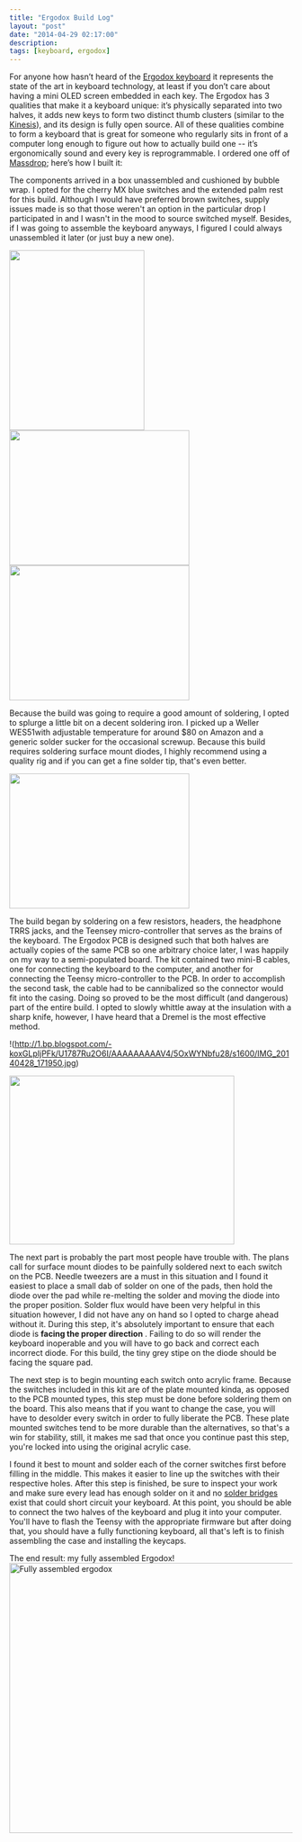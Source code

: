 ```yaml
---
title: "Ergodox Build Log"
layout: "post"
date: "2014-04-29 02:17:00"
description: 
tags: [keyboard, ergodox]
---
```



For anyone how hasn’t heard of the [Ergodox keyboard](http://ergodox.org/) it
represents the state of the art in keyboard technology, at least if you don’t
care about having a mini OLED screen embedded in each key. The Ergodox has 3
qualities that make it a keyboard unique: it’s physically separated into two
halves, it adds new keys to form two distinct thumb clusters (similar to the
[Kinesis](http://www.kinesis-ergo.com/shop/advantage-for-pc-mac/)), and its
design is fully open source. All of these qualities combine to form a keyboard
that is great for someone who regularly sits in front of a computer long enough
to figure out how to actually build one -- it’s ergonomically sound and every
key is reprogrammable. I ordered one off of
[Massdrop](https://www.massdrop.com/home); here’s how I built it:


The components arrived in a box unassembled and cushioned by bubble wrap. I
opted for the cherry MX blue switches and the extended palm rest for this
build. Although I would have preferred brown switches, supply issues made is so
that those weren't an option in the particular drop I participated in and I
wasn't in the mood to source switched myself. Besides, if I was going to
assemble the keyboard anyways, I figured I could always unassembled it later
(or just buy a new one).

<img border="0" src="http://2.bp.blogspot.com/-7gGV__dd9IY/U1782TM65lI/AAAAAAAAAVY/8IY4pPeEAOE/s1600/IMG_20140225_193902.jpg" height="320" width="240">

<img border="0" src="http://3.bp.blogspot.com/-Y3eCchocE3A/U1786Gqxj_I/AAAAAAAAAVg/VmYW5qXoAmc/s1600/IMG_20140225_194000.jpg" height="240" width="320">

<img border="0" src="http://3.bp.blogspot.com/--P0TUjesEy0/U1786czSrxI/AAAAAAAAAVo/4ELRN29VtJM/s1600/IMG_20140227_215522.jpg" height="240" width="320">

Because the build was going to require a good amount of soldering, I opted to
splurge a little bit on a decent soldering iron. I picked up a Weller WES51with
adjustable temperature for around $80 on Amazon and a generic solder sucker for
the occasional screwup. Because this build requires soldering surface mount
diodes, I highly recommend using a quality rig and if you can get a fine solder
tip, that's even better.

<img border="0" src="http://1.bp.blogspot.com/-koxGLpIjPFk/U1787Ru2O6I/AAAAAAAAAV4/5OxWYNbfu28/s1600/IMG_20140428_171950.jpg" height="240" width="320">


The build began by soldering on a few resistors, headers, the headphone TRRS
jacks, and the Teensey micro-controller that serves as the brains of the
keyboard. The Ergodox PCB is designed such that both halves are actually copies
of the same PCB so one arbitrary choice later, I was happily on my way to a
semi-populated board. The kit contained two mini-B cables, one for connecting
the keyboard to the computer, and another for connecting the Teensy
micro-controller to the PCB. In order to accomplish the second task, the cable
had to be cannibalized so the connector would fit into the casing. Doing so
proved to be the most difficult (and dangerous) part of the entire build. I
opted to slowly whittle away at the insulation with a sharp knife, however, I
have heard that a Dremel is the most effective method.

!(http://1.bp.blogspot.com/-koxGLpIjPFk/U1787Ru2O6I/AAAAAAAAAV4/5OxWYNbfu28/s1600/IMG_20140428_171950.jpg)


<img border="0" src="http://3.bp.blogspot.com/-5rSK1lHs0HY/U1786biMsUI/AAAAAAAAAVk/dllqd4LC7bc/s1600/IMG_20140301_152137.jpg" height="300" width="400">


The next part is probably the part most people have trouble with. The plans
call for surface mount diodes to be painfully soldered next to each switch on
the PCB. Needle tweezers are a must in this situation and I found it easiest to
place a small dab of solder on one of the pads, then hold the diode over the
pad while re-melting the solder and moving the diode into the proper position.
Solder flux would have been very helpful in this situation however, I did not
have any on hand so I opted to charge ahead without it. During this step, it's
absolutely important to ensure that each diode is **facing the proper
direction** . Failing to do so will render the keyboard inoperable and you will
have to go back and correct each incorrect diode. For this build, the tiny grey
stipe on the diode should be facing the square pad.


The next step is to begin mounting each switch onto acrylic frame. Because the
switches included in this kit are of the plate mounted kinda, as opposed to the
PCB mounted types, this step must be done before soldering them on the board.
This also means that if you want to change the case, you will have to desolder
every switch in order to fully liberate the PCB. These plate mounted switches
tend to be more durable than the alternatives, so that's a win for stability,
still, it makes me sad that once you continue past this step, you're locked
into using the original acrylic case.


I found it best to mount and solder each of the corner switches first before
filling in the middle. This makes it easier to line up the switches with their
respective holes. After this step is finished, be sure to inspect your work and
make sure every lead has enough solder on it and no [solder
bridges](https://learn.adafruit.com/adafruit-guide-excellent-soldering/common-problems)
exist that could short circuit your keyboard. At this point, you should be able
to connect the two halves of the keyboard and plug it into your computer.
You'll have to flash the Teensy with the appropriate firmware but after doing
that, you should have a fully functioning keyboard, all that's left is to
finish assembling the case and installing the keycaps.

The end result: my fully assembled Ergodox!
<img alt="Fully assembled ergodox" border="0" src="http://3.bp.blogspot.com/-tcgCeaelnJw/U18I0h8ckEI/AAAAAAAAAWQ/FlpcAKq-tdo/s1600/IMG_20140428_190406.jpg" height="480" title="Fully assembled ergodox" width="640">

